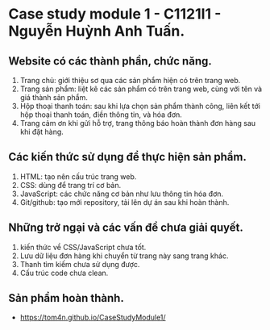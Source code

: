 # Case study module 1 - C1121I1 - Nguyễn Huỳnh Anh Tuấn.

## Website có các thành phần, chức năng.
1. Trang chủ: giới thiệu sơ qua các sản phẩm hiện có trên trang web.
2. Trang sản phẩm: liệt kê các sản phẩm có trên trang web, cùng với tên và giá thành sản phẩm.
3. Hộp thoại thanh toán: sau khi lựa chọn sản phẩm thành công, liên kết tới hộp thoại thanh toán, điền thông tin, và hóa đơn.
4. Trang cảm ơn khi gửi hỗ trợ, trang thông báo hoàn thành đơn hàng sau khi đặt hàng.
## Các kiến thức sử dụng để thực hiện sản phẩm.
1. HTML: tạo nên cấu trúc trang web.
2. CSS: dùng để trang trí cơ bản.
3. JavaScript: các chức năng cơ bản như lưu thông tin hóa đơn.
4. Git/github: tạo mới repository, tải lên dự án sau khi hoàn thành.
## Những trở ngại và các vấn đề chưa giải quyết.
1. kiến thức về CSS/JavaScript chưa tốt.
2. Lưu dữ liệu đơn hàng khi chuyển từ trang này sang trang khác.
3. Thanh tìm kiếm chưa sử dụng được.
4. Cấu trúc code chưa clean.
## Sản phẩm hoàn thành.
- https://tom4n.github.io/CaseStudyModule1/
